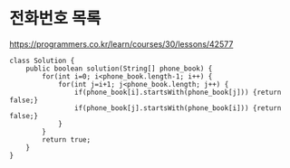# 전화번호 목록
https://programmers.co.kr/learn/courses/30/lessons/42577

```
class Solution {
    public boolean solution(String[] phone_book) {
        for(int i=0; i<phone_book.length-1; i++) {
            for(int j=i+1; j<phone_book.length; j++) {
                if(phone_book[i].startsWith(phone_book[j])) {return false;}
                if(phone_book[j].startsWith(phone_book[i])) {return false;}
            }
        }
        return true;
    }
}
```
